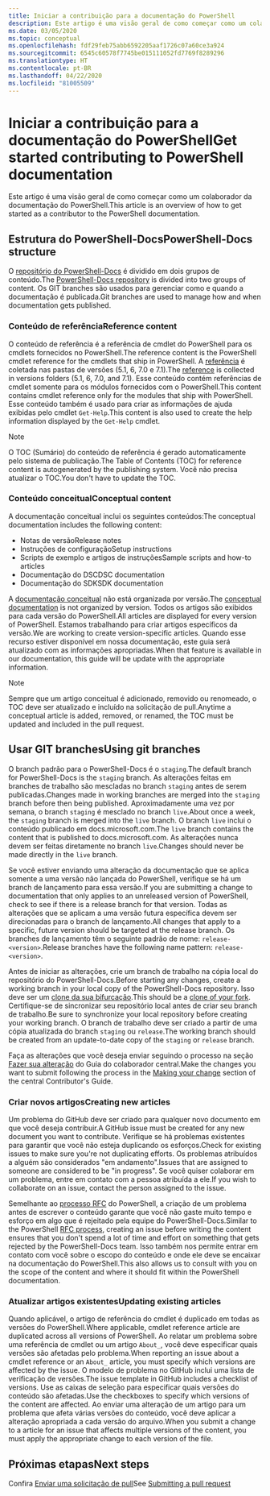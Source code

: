 ```yaml
---
title: Iniciar a contribuição para a documentação do PowerShell
description: Este artigo é uma visão geral de como começar como um colaborador da documentação do PowerShell.
ms.date: 03/05/2020
ms.topic: conceptual
ms.openlocfilehash: fdf29feb75abb6592205aaf1726c07a60ce3a924
ms.sourcegitcommit: 6545c60578f7745be015111052fd7769f8289296
ms.translationtype: HT
ms.contentlocale: pt-BR
ms.lasthandoff: 04/22/2020
ms.locfileid: "81005509"
---
```

# <a name="get-started-contributing-to-powershell-documentation"></a><span data-ttu-id="e4c9a-103">Iniciar a contribuição para a documentação do PowerShell</span><span class="sxs-lookup"><span data-stu-id="e4c9a-103">Get started contributing to PowerShell documentation</span></span>

<span data-ttu-id="e4c9a-104">Este artigo é uma visão geral de como começar como um colaborador da documentação do PowerShell.</span><span class="sxs-lookup"><span data-stu-id="e4c9a-104">This article is an overview of how to get started as a contributor to the PowerShell documentation.</span></span>

## <a name="powershell-docs-structure"></a><span data-ttu-id="e4c9a-105">Estrutura do PowerShell-Docs</span><span class="sxs-lookup"><span data-stu-id="e4c9a-105">PowerShell-Docs structure</span></span>

<span data-ttu-id="e4c9a-106">O [repositório do PowerShell-Docs][psdocs] é dividido em dois grupos de conteúdo.</span><span class="sxs-lookup"><span data-stu-id="e4c9a-106">The [PowerShell-Docs repository][psdocs] is divided into two groups of content.</span></span> <span data-ttu-id="e4c9a-107">Os GIT branches são usados para gerenciar como e quando a documentação é publicada.</span><span class="sxs-lookup"><span data-stu-id="e4c9a-107">Git branches are used to manage how and when documentation gets published.</span></span>

### <a name="reference-content"></a><span data-ttu-id="e4c9a-108">Conteúdo de referência</span><span class="sxs-lookup"><span data-stu-id="e4c9a-108">Reference content</span></span>

<span data-ttu-id="e4c9a-109">O conteúdo de referência é a referência de cmdlet do PowerShell para os cmdlets fornecidos no PowerShell.</span><span class="sxs-lookup"><span data-stu-id="e4c9a-109">The reference content is the PowerShell cmdlet reference for the cmdlets that ship in PowerShell.</span></span>
<span data-ttu-id="e4c9a-110">A [referência][ref] é coletada nas pastas de versões (5.1, 6, 7.0 e 7.1).</span><span class="sxs-lookup"><span data-stu-id="e4c9a-110">The [reference][ref] is collected in versions folders (5.1, 6, 7.0, and 7.1).</span></span> <span data-ttu-id="e4c9a-111">Esse conteúdo contém referências de cmdlet somente para os módulos fornecidos com o PowerShell.</span><span class="sxs-lookup"><span data-stu-id="e4c9a-111">This content contains cmdlet reference only for the modules that ship with PowerShell.</span></span> <span data-ttu-id="e4c9a-112">Esse conteúdo também é usado para criar as informações de ajuda exibidas pelo cmdlet `Get-Help`.</span><span class="sxs-lookup"><span data-stu-id="e4c9a-112">This content is also used to create the help information displayed by the `Get-Help` cmdlet.</span></span>

> [!NOTE]
> <span data-ttu-id="e4c9a-113">O TOC (Sumário) do conteúdo de referência é gerado automaticamente pelo sistema de publicação.</span><span class="sxs-lookup"><span data-stu-id="e4c9a-113">The Table of Contents (TOC) for reference content is autogenerated by the publishing system.</span></span> <span data-ttu-id="e4c9a-114">Você não precisa atualizar o TOC.</span><span class="sxs-lookup"><span data-stu-id="e4c9a-114">You don't have to update the TOC.</span></span>

### <a name="conceptual-content"></a><span data-ttu-id="e4c9a-115">Conteúdo conceitual</span><span class="sxs-lookup"><span data-stu-id="e4c9a-115">Conceptual content</span></span>

<span data-ttu-id="e4c9a-116">A documentação conceitual inclui os seguintes conteúdos:</span><span class="sxs-lookup"><span data-stu-id="e4c9a-116">The conceptual documentation includes the following content:</span></span>

- <span data-ttu-id="e4c9a-117">Notas de versão</span><span class="sxs-lookup"><span data-stu-id="e4c9a-117">Release notes</span></span>
- <span data-ttu-id="e4c9a-118">Instruções de configuração</span><span class="sxs-lookup"><span data-stu-id="e4c9a-118">Setup instructions</span></span>
- <span data-ttu-id="e4c9a-119">Scripts de exemplo e artigos de instruções</span><span class="sxs-lookup"><span data-stu-id="e4c9a-119">Sample scripts and how-to articles</span></span>
- <span data-ttu-id="e4c9a-120">Documentação do DSC</span><span class="sxs-lookup"><span data-stu-id="e4c9a-120">DSC documentation</span></span>
- <span data-ttu-id="e4c9a-121">Documentação do SDK</span><span class="sxs-lookup"><span data-stu-id="e4c9a-121">SDK documentation</span></span>

<span data-ttu-id="e4c9a-122">A [documentação conceitual][conceptual] não está organizada por versão.</span><span class="sxs-lookup"><span data-stu-id="e4c9a-122">The [conceptual documentation][conceptual] is not organized by version.</span></span> <span data-ttu-id="e4c9a-123">Todos os artigos são exibidos para cada versão do PowerShell.</span><span class="sxs-lookup"><span data-stu-id="e4c9a-123">All articles are displayed for every version of PowerShell.</span></span> <span data-ttu-id="e4c9a-124">Estamos trabalhando para criar artigos específicos da versão.</span><span class="sxs-lookup"><span data-stu-id="e4c9a-124">We are working to create version-specific articles.</span></span> <span data-ttu-id="e4c9a-125">Quando esse recurso estiver disponível em nossa documentação, este guia será atualizado com as informações apropriadas.</span><span class="sxs-lookup"><span data-stu-id="e4c9a-125">When that feature is available in our documentation, this guide will be update with the appropriate information.</span></span>

> [!NOTE]
> <span data-ttu-id="e4c9a-126">Sempre que um artigo conceitual é adicionado, removido ou renomeado, o TOC deve ser atualizado e incluído na solicitação de pull.</span><span class="sxs-lookup"><span data-stu-id="e4c9a-126">Anytime a conceptual article is added, removed, or renamed, the TOC must be updated and included in the pull request.</span></span>

## <a name="using-git-branches"></a><span data-ttu-id="e4c9a-127">Usar GIT branches</span><span class="sxs-lookup"><span data-stu-id="e4c9a-127">Using git branches</span></span>

<span data-ttu-id="e4c9a-128">O branch padrão para o PowerShell-Docs é o `staging`.</span><span class="sxs-lookup"><span data-stu-id="e4c9a-128">The default branch for PowerShell-Docs is the `staging` branch.</span></span> <span data-ttu-id="e4c9a-129">As alterações feitas em branches de trabalho são mescladas no branch `staging` antes de serem publicadas.</span><span class="sxs-lookup"><span data-stu-id="e4c9a-129">Changes made in working branches are merged into the `staging` branch before then being published.</span></span> <span data-ttu-id="e4c9a-130">Aproximadamente uma vez por semana, o branch `staging` é mesclado no branch `live`.</span><span class="sxs-lookup"><span data-stu-id="e4c9a-130">About once a week, the `staging` branch is merged into the `live` branch.</span></span> <span data-ttu-id="e4c9a-131">O branch `live` inclui o conteúdo publicado em docs.microsoft.com.</span><span class="sxs-lookup"><span data-stu-id="e4c9a-131">The `live` branch contains the content that is published to docs.microsoft.com.</span></span> <span data-ttu-id="e4c9a-132">As alterações nunca devem ser feitas diretamente no branch `live`.</span><span class="sxs-lookup"><span data-stu-id="e4c9a-132">Changes should never be made directly in the `live` branch.</span></span>

<span data-ttu-id="e4c9a-133">Se você estiver enviando uma alteração da documentação que se aplica somente a uma versão não lançada do PowerShell, verifique se há um branch de lançamento para essa versão.</span><span class="sxs-lookup"><span data-stu-id="e4c9a-133">If you are submitting a change to documentation that only applies to an unreleased version of PowerShell, check to see if there is a release branch for that version.</span></span> <span data-ttu-id="e4c9a-134">Todas as alterações que se aplicam a uma versão futura específica devem ser direcionadas para o branch de lançamento.</span><span class="sxs-lookup"><span data-stu-id="e4c9a-134">All changes that apply to a specific, future version should be targeted at the release branch.</span></span> <span data-ttu-id="e4c9a-135">Os branches de lançamento têm o seguinte padrão de nome: `release-<version>`.</span><span class="sxs-lookup"><span data-stu-id="e4c9a-135">Release branches have the following name pattern: `release-<version>`.</span></span>

<span data-ttu-id="e4c9a-136">Antes de iniciar as alterações, crie um branch de trabalho na cópia local do repositório do PowerShell-Docs.</span><span class="sxs-lookup"><span data-stu-id="e4c9a-136">Before starting any changes, create a working branch in your local copy of the PowerShell-Docs repository.</span></span> <span data-ttu-id="e4c9a-137">Isso deve ser um [clone da sua bifurcação][fork].</span><span class="sxs-lookup"><span data-stu-id="e4c9a-137">This should be a [clone of your fork][fork].</span></span> <span data-ttu-id="e4c9a-138">Certifique-se de sincronizar seu repositório local antes de criar seu branch de trabalho.</span><span class="sxs-lookup"><span data-stu-id="e4c9a-138">Be sure to synchronize your local repository before creating your working branch.</span></span> <span data-ttu-id="e4c9a-139">O branch de trabalho deve ser criado a partir de uma cópia atualizada do branch `staging` ou `release`.</span><span class="sxs-lookup"><span data-stu-id="e4c9a-139">The working branch should be created from an update-to-date copy of the `staging` or `release` branch.</span></span>

<span data-ttu-id="e4c9a-140">Faça as alterações que você deseja enviar seguindo o processo na seção [Fazer sua alteração][making-changes] do Guia do colaborador central.</span><span class="sxs-lookup"><span data-stu-id="e4c9a-140">Make the changes you want to submit following the process in the [Making your change][making-changes] section of the central Contributor's Guide.</span></span>

### <a name="creating-new-articles"></a><span data-ttu-id="e4c9a-141">Criar novos artigos</span><span class="sxs-lookup"><span data-stu-id="e4c9a-141">Creating new articles</span></span>

<span data-ttu-id="e4c9a-142">Um problema do GitHub deve ser criado para qualquer novo documento em que você deseja contribuir.</span><span class="sxs-lookup"><span data-stu-id="e4c9a-142">A GitHub issue must be created for any new document you want to contribute.</span></span> <span data-ttu-id="e4c9a-143">Verifique se há problemas existentes para garantir que você não esteja duplicando os esforços.</span><span class="sxs-lookup"><span data-stu-id="e4c9a-143">Check for existing issues to make sure you're not duplicating efforts.</span></span> <span data-ttu-id="e4c9a-144">Os problemas atribuídos a alguém são considerados "em andamento".</span><span class="sxs-lookup"><span data-stu-id="e4c9a-144">Issues that are assigned to someone are considered to be "in progress".</span></span> <span data-ttu-id="e4c9a-145">Se você quiser colaborar em um problema, entre em contato com a pessoa atribuída a ele.</span><span class="sxs-lookup"><span data-stu-id="e4c9a-145">If you wish to collaborate on an issue, contact the person assigned to the issue.</span></span>

<span data-ttu-id="e4c9a-146">Semelhante ao [processo RFC][rfc] do PowerShell, a criação de um problema antes de escrever o conteúdo garante que você não gaste muito tempo e esforço em algo que é rejeitado pela equipe do PowerShell-Docs.</span><span class="sxs-lookup"><span data-stu-id="e4c9a-146">Similar to the PowerShell [RFC process][rfc], creating an issue before writing the content ensures that you don't spend a lot of time and effort on something that gets rejected by the PowerShell-Docs team.</span></span> <span data-ttu-id="e4c9a-147">Isso também nos permite entrar em contato com você sobre o escopo do conteúdo e onde ele deve se encaixar na documentação do PowerShell.</span><span class="sxs-lookup"><span data-stu-id="e4c9a-147">This also allows us to consult with you on the scope of the content and where it should fit within the PowerShell documentation.</span></span>

### <a name="updating-existing-articles"></a><span data-ttu-id="e4c9a-148">Atualizar artigos existentes</span><span class="sxs-lookup"><span data-stu-id="e4c9a-148">Updating existing articles</span></span>

<span data-ttu-id="e4c9a-149">Quando aplicável, o artigo de referência do cmdlet é duplicado em todas as versões do PowerShell.</span><span class="sxs-lookup"><span data-stu-id="e4c9a-149">Where applicable, cmdlet reference article are duplicated across all versions of PowerShell.</span></span> <span data-ttu-id="e4c9a-150">Ao relatar um problema sobre uma referência de cmdlet ou um artigo `About_`, você deve especificar quais versões são afetadas pelo problema.</span><span class="sxs-lookup"><span data-stu-id="e4c9a-150">When reporting an issue about a cmdlet reference or an `About_` article, you must specify which versions are affected by the issue.</span></span> <span data-ttu-id="e4c9a-151">O modelo de problema no GitHub inclui uma lista de verificação de versões.</span><span class="sxs-lookup"><span data-stu-id="e4c9a-151">The issue template in GitHub includes a checklist of versions.</span></span> <span data-ttu-id="e4c9a-152">Use as caixas de seleção para especificar quais versões do conteúdo são afetadas.</span><span class="sxs-lookup"><span data-stu-id="e4c9a-152">Use the checkboxes to specify which versions of the content are affected.</span></span> <span data-ttu-id="e4c9a-153">Ao enviar uma alteração de um artigo para um problema que afeta várias versões do conteúdo, você deve aplicar a alteração apropriada a cada versão do arquivo.</span><span class="sxs-lookup"><span data-stu-id="e4c9a-153">When you submit a change to a article for an issue that affects multiple versions of the content, you must apply the appropriate change to each version of the file.</span></span>

## <a name="next-steps"></a><span data-ttu-id="e4c9a-154">Próximas etapas</span><span class="sxs-lookup"><span data-stu-id="e4c9a-154">Next steps</span></span>

<span data-ttu-id="e4c9a-155">Confira [Enviar uma solicitação de pull](pull-requests.md)</span><span class="sxs-lookup"><span data-stu-id="e4c9a-155">See [Submitting a pull request](pull-requests.md)</span></span>

<!--link refs-->
[conceptual]: https://github.com/MicrosoftDocs/PowerShell-Docs/tree/staging/reference/docs-conceptual
[fork]: /contribute/get-started-setup-local#fork-the-repository
[making-changes]: /contribute/how-to-write-workflows-major#making-your-changes
[psdocs]: https://github.com/MicrosoftDocs/PowerShell-Docs
[ref]: https://github.com/MicrosoftDocs/PowerShell-Docs/tree/staging/reference
[rfc]: https://github.com/PowerShell/powershell-rfc/blob/master/RFC0000-RFC-Process.md